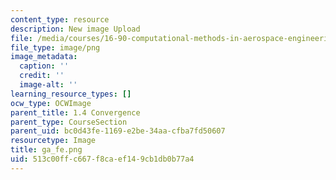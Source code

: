 ```yaml
---
content_type: resource
description: New image Upload
file: /media/courses/16-90-computational-methods-in-aerospace-engineering-spring-2014/513c00ffc667f8caef149cb1db0b77a4_ga_fe.png
file_type: image/png
image_metadata:
  caption: ''
  credit: ''
  image-alt: ''
learning_resource_types: []
ocw_type: OCWImage
parent_title: 1.4 Convergence
parent_type: CourseSection
parent_uid: bc0d43fe-1169-e2be-34aa-cfba7fd50607
resourcetype: Image
title: ga_fe.png
uid: 513c00ff-c667-f8ca-ef14-9cb1db0b77a4
---
```

